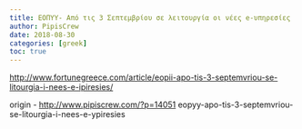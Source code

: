 ```yaml
---
title: ΕΟΠΥΥ- Από τις 3 Σεπτεμβρίου σε λειτουργία οι νέες e-υπηρεσίες
author: PipisCrew
date: 2018-08-30
categories: [greek]
toc: true
---
```


http://www.fortunegreece.com/article/eopii-apo-tis-3-septemvriou-se-litourgia-i-nees-e-ipiresies/

origin - http://www.pipiscrew.com/?p=14051 eopyy-apo-tis-3-septemvriou-se-litourgia-i-nees-e-ypiresies